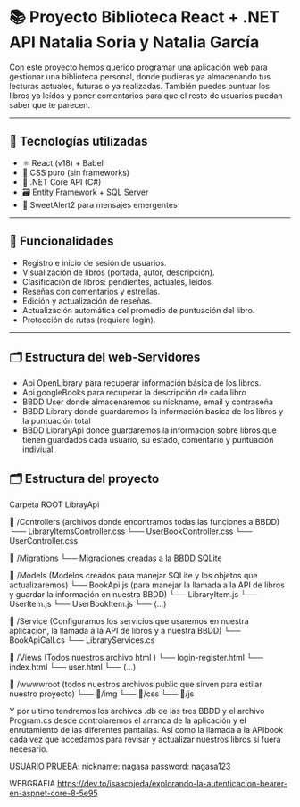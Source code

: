 # 📚 Proyecto Biblioteca React + .NET API Natalia Soria y Natalia García

Con este proyecto hemos querido programar una aplicación web para gestionar una biblioteca personal, donde pudieras ya almacenando tus lecturas actuales, futuras o ya realizadas. También puedes puntuar los libros ya leídos y poner comentarios para que el resto de usuarios puedan saber que te parecen.


---

## 🧩 Tecnologías utilizadas

- ⚛️ React (v18) + Babel
- 🎨 CSS puro (sin frameworks)
- 🧠 .NET Core API (C#)
- 🗃️ Entity Framework + SQL Server
- 🍭 SweetAlert2 para mensajes emergentes

---

## 🚀 Funcionalidades

- Registro e inicio de sesión de usuarios.
- Visualización de libros (portada, autor, descripción).
- Clasificación de libros: pendientes, actuales, leídos.
- Reseñas con comentarios y estrellas.
- Edición y actualización de reseñas.
- Actualización automática del promedio de puntuación del libro.
- Protección de rutas (requiere login).

---
## 🗂️ Estructura del web-Servidores
- Api OpenLibrary para recuperar información básica de los libros.
- Api googleBooks para recuperar la descripción de cada libro
- BBDD User donde almacenaremos su nickname, email y contraseña
- BBDD Library donde guardaremos la información basíca de los libros y la puntuación total
- BBDD LibraryApi donde guardaremos la informacion sobre libros que tienen guardados cada usuario, su estado, comentario y puntuación indiviual.

## 🗂️ Estructura del proyecto

Carpeta ROOT LibrayApi

📁 /Controllers (archivos donde encontramos todas las funciones a BBDD)
└── LibraryItemsController.css
└── UserBookController.css
└── UserController.css

📁 /Migrations
└── Migraciones creadas a la BBDD SQLite
 
📁 /Models (Modelos creados para manejar SQLite y los objetos que actualizaremos)
└── BookApi.js (para manejar la llamada a la API de libros y guardar la información en nuestra BBDD)
└── LibraryItem.js
└── UserItem.js
└── UserBookItem.js
└──  (...)

📁 /Service (Configuramos los servicios que usaremos en nuestra aplicacion, la llamada a la API de libros y a nuestra BBDD)
└── BookApiCall.cs
└── LibraryServices.cs

📁 /Views (Todos nuestros archivo html )
└── login-register.html
└── index.html
└── user.html
└──  (...)

📁 /wwwwroot (todos nuestros archivos public que sirven para estilar nuestro proyecto)
└── 📁/img
└── 📁/css
└── 📁/js

Y por ultimo tendremos los archivos .db de las tres BBDD y el archivo Program.cs desde controlaremos el arranca de la aplicación y el enrutamiento de las diferentes pantallas. Así como la llamada a la APIbook cada vez que accedamos para revisar y actualizar nuestros libros si fuera necesario.


USUARIO PRUEBA:
  nickname: nagasa
  password: nagasa123

WEBGRAFIA
https://dev.to/isaacojeda/explorando-la-autenticacion-bearer-en-aspnet-core-8-5e95

